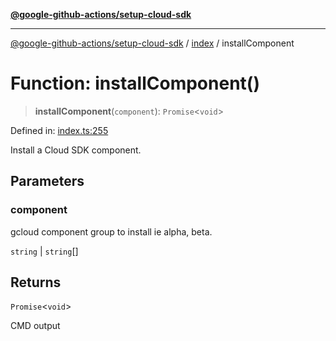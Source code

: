 [**@google-github-actions/setup-cloud-sdk**](../../README.md)

***

[@google-github-actions/setup-cloud-sdk](../../modules.md) / [index](../README.md) / installComponent

# Function: installComponent()

> **installComponent**(`component`): `Promise`\<`void`\>

Defined in: [index.ts:255](https://github.com/google-github-actions/setup-cloud-sdk/blob/main/src/index.ts#L255)

Install a Cloud SDK component.

## Parameters

### component

gcloud component group to install ie alpha, beta.

`string` | `string`[]

## Returns

`Promise`\<`void`\>

CMD output
